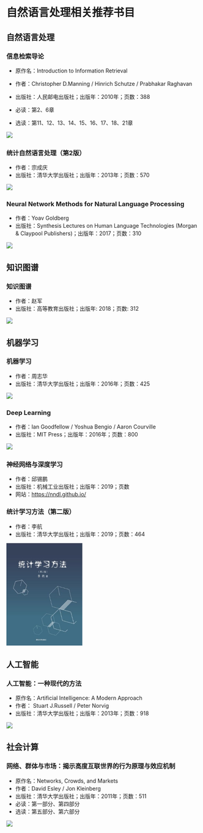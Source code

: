 # 自然语言处理相关推荐书目

## 自然语言处理

### 信息检索导论

* 原作名：Introduction to Information Retrieval

* 作者：Christopher D.Manning / Hinrich Schutze / Prabhakar Raghavan

* 出版社：人民邮电出版社；出版年：2010年；页数：388

* 必读：第2、6章

* 选读：第11、12、13、14、15、16、17、18、21章

<img src="figures/00_ir.jpg" width="200px" />

### 统计自然语言处理（第2版）

* 作者：宗成庆
* 出版社：清华大学出版社；出版年：2013年；页数：570

<img src="figures/00_snlp.jpg" width="200px" />

### Neural Network Methods for Natural Language Processing

* 作者：Yoav Goldberg
* 出版社：Synthesis Lectures on Human Language Technologies (Morgan & Claypool Publishers)；出版年：2017；页数：310

<img src="figures/00_nn4nlp.jpg" width="200px" />

## 知识图谱

### 知识图谱

* 作者：赵军
* 出版社：高等教育出版社；出版年: 2018；页数: 312

<img src="figures/00_kg.jpg" width="200px" />

## 机器学习

### 机器学习

* 作者：周志华
* 出版社：清华大学出版社；出版年：2016年；页数：425

<img src="figures/00_ml.jpg" width="200px" />

### Deep Learning

* 作者：Ian Goodfellow / Yoshua Bengio / Aaron Courville
* 出版社：MIT Press；出版年：2016年；页数：800

<img src="figures/00_dl.jpg" width="200px" />

### 神经网络与深度学习

* 作者：邱锡鹏
* 出版社：机械工业出版社；出版年：2019；页数
* 网站：<https://nndl.github.io/>

### 统计学习方法（第二版）

- 作者：李航
- 出版社：清华大学出版社；出版年：2019；页数：464

<img src="figures/00_sml(2nd).jpg" width="200px" />

## 人工智能

### 人工智能：一种现代的方法

* 原作名：Artificial Intelligence: A Modern Approach
* 作者： Stuart J.Russell / Peter Norvig
* 出版社：清华大学出版社；出版年：2013年；页数：918

<img src="figures/00_ai.jpg" width="200px" />

## 社会计算

### 网络、群体与市场：揭示高度互联世界的行为原理与效应机制

* 原作名：Networks, Crowds, and Markets
* 作者：David Esley / Jon Kleinberg
* 出版社：清华大学出版社；出版年：2011年；页数：511
* 必读：第一部分、第四部分
* 选读：第五部分、第六部分

<img src="figures/00_sc.jpg" width="200px" />
